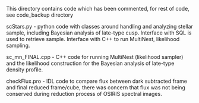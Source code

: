 This directory contains code which has been commented, for rest of code, see code_backup directory

scStars.py - python code with classes around handling and analyzing stellar sample, including Bayesian analysis of late-type cusp. Interface with SQL is used to retrieve sample. Interface with C++ to run MultiNest, likelihood sampling.

sc_mn_FINAL.cpp - C++ code for running MultiNest (likelihood sampler) and the likelihood construction for the Bayesian analysis of late-type density profile.

checkFlux.pro - IDL code to compare flux between dark subtracted frame and final reduced frame/cube, there was concern that flux was not being conserved during reduction process of OSIRIS spectral images.
